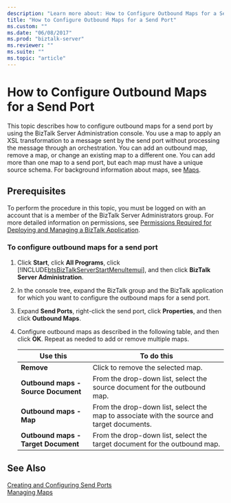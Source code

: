 ```yaml
---
description: "Learn more about: How to Configure Outbound Maps for a Send Port"
title: "How to Configure Outbound Maps for a Send Port"
ms.custom: ""
ms.date: "06/08/2017"
ms.prod: "biztalk-server"
ms.reviewer: ""
ms.suite: ""
ms.topic: "article"
---
```

# How to Configure Outbound Maps for a Send Port
This topic describes how to configure outbound maps for a send port by using the BizTalk Server Administration console. You use a map to apply an XSL transformation to a message sent by the send port without processing the message through an orchestration. You can add an outbound map, remove a map, or change an existing map to a different one. You can add more than one map to a send port, but each map must have a unique source schema. For background information about maps, see [Maps](../core/maps.md).  
  
## Prerequisites  
 To perform the procedure in this topic, you must be logged on with an account that is a member of the BizTalk Server Administrators group. For more detailed information on permissions, see [Permissions Required for Deploying and Managing a BizTalk Application](../core/permissions-required-for-deploying-and-managing-a-biztalk-application.md).  
  
### To configure outbound maps for a send port  
  
1. Click **Start**, click **All Programs**, click [!INCLUDE[btsBizTalkServerStartMenuItemui](../includes/btsbiztalkserverstartmenuitemui-md.md)], and then click **BizTalk Server Administration**.  
  
2. In the console tree, expand the BizTalk group and the BizTalk application for which you want to configure the outbound maps for a send port.  
  
3. Expand **Send Ports**, right-click the send port, click **Properties**, and then click **Outbound Maps**.  
  
4. Configure outbound maps as described in the following table, and then click **OK**. Repeat as needed to add or remove multiple maps.  
  
   |Use this|To do this|  
   |--------------|----------------|  
   |**Remove**|Click to remove the selected map.|  
   |**Outbound maps - Source Document**|From the drop-down list, select the source document for the outbound map.|  
   |**Outbound maps - Map**|From the drop-down list, select the map to associate with the source and target documents.|  
   |**Outbound maps - Target Document**|From the drop-down list, select the target document for the outbound map.|  
  
## See Also  
 [Creating and Configuring Send Ports](../core/creating-and-configuring-send-ports.md)   
 [Managing Maps](../core/managing-maps.md)
